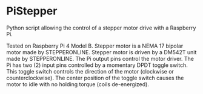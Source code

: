 # PiStepper
Python script allowing the control of a stepper motor drive with a Raspberry Pi.

Tested on Raspberry Pi 4  Model B.
Stepper motor is a NEMA 17 bipolar motor made by STEPPERONLINE.
Stepper motor is driven by a DM542T unit made by STEPPERONLINE.
The Pi output pins control the motor driver.
The Pi has two (2) input pins controlled by a momentary DPDT toggle switch.
This toggle switch controls the direction of the motor (clockwise or counterclockwise).
The center position of the toggle switch causes the motor to idle with no holding torque (coils de-energized).
